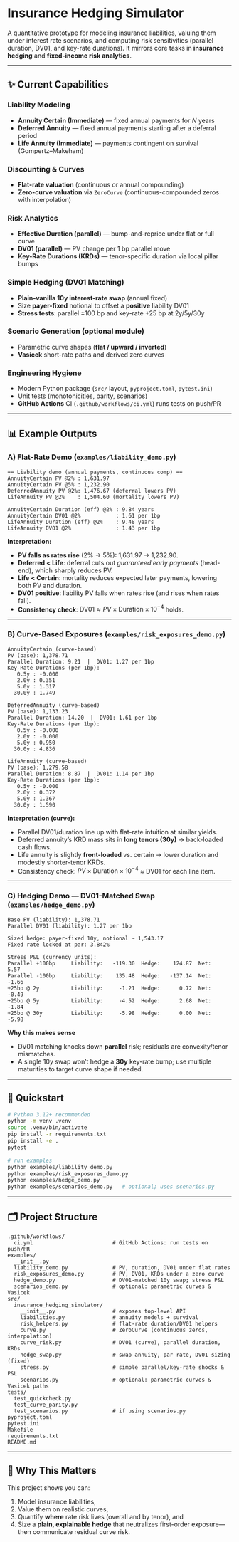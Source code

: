 # Insurance Hedging Simulator

A quantitative prototype for modeling insurance liabilities, valuing them under interest rate scenarios, and computing risk sensitivities (parallel duration, DV01, and key-rate durations). It mirrors core tasks in **insurance hedging** and **fixed-income risk analytics**.

---

## ✨ Current Capabilities

### Liability Modeling

* **Annuity Certain (Immediate)** — fixed annual payments for $N$ years
* **Deferred Annuity** — fixed annual payments starting after a deferral period
* **Life Annuity (Immediate)** — payments contingent on survival (Gompertz–Makeham)

### Discounting & Curves

* **Flat-rate valuation** (continuous or annual compounding)
* **Zero-curve valuation** via `ZeroCurve` (continuous-compounded zeros with interpolation)

### Risk Analytics

* **Effective Duration (parallel)** — bump-and-reprice under flat or full curve
* **DV01 (parallel)** — PV change per 1 bp parallel move
* **Key-Rate Durations (KRDs)** — tenor-specific duration via local pillar bumps

### Simple Hedging (DV01 Matching)

* **Plain-vanilla 10y interest-rate swap** (annual fixed)
* Size **payer-fixed** notional to offset a **positive** liability DV01
* **Stress tests**: parallel ±100 bp and key-rate +25 bp at 2y/5y/30y

### Scenario Generation (optional module)

* Parametric curve shapes (**flat / upward / inverted**)
* **Vasicek** short-rate paths and derived zero curves

### Engineering Hygiene

* Modern Python package (`src/` layout, `pyproject.toml`, `pytest.ini`)
* Unit tests (monotonicities, parity, scenarios)
* **GitHub Actions** CI (`.github/workflows/ci.yml`) runs tests on push/PR

---

## 📊 Example Outputs

### A) Flat-Rate Demo (`examples/liability_demo.py`)

```text
== Liability demo (annual payments, continuous comp) ==
AnnuityCertain PV @2% : 1,631.97
AnnuityCertain PV @5% : 1,232.90
DeferredAnnuity PV @2%: 1,476.67 (deferral lowers PV)
LifeAnnuity PV @2%    : 1,504.60 (mortality lowers PV)

AnnuityCertain Duration (eff) @2% : 9.84 years
AnnuityCertain DV01 @2%           : 1.61 per 1bp
LifeAnnuity Duration (eff) @2%    : 9.48 years
LifeAnnuity DV01 @2%              : 1.43 per 1bp
```

**Interpretation:**

* **PV falls as rates rise** (2% → 5%): 1,631.97 → 1,232.90.
* **Deferred < Life**: deferral cuts out *guaranteed early payments* (head-end), which sharply reduces PV.
* **Life < Certain**: mortality reduces expected later payments, lowering both PV and duration.
* **DV01 positive**: liability PV falls when rates rise (and rises when rates fall).
* **Consistency check**: $\text{DV01} \approx PV \times \text{Duration} \times 10^{-4}$ holds.

---

### B) Curve-Based Exposures (`examples/risk_exposures_demo.py`)

```text
AnnuityCertain (curve-based)
PV (base): 1,378.71
Parallel Duration: 9.21  |  DV01: 1.27 per 1bp
Key-Rate Durations (per 1bp):
   0.5y : -0.000
   2.0y : 0.351
   5.0y : 1.317
  30.0y : 1.749

DeferredAnnuity (curve-based)
PV (base): 1,133.23
Parallel Duration: 14.20  |  DV01: 1.61 per 1bp
Key-Rate Durations (per 1bp):
   0.5y : -0.000
   2.0y : -0.000
   5.0y : 0.950
  30.0y : 4.836

LifeAnnuity (curve-based)
PV (base): 1,279.58
Parallel Duration: 8.87  |  DV01: 1.14 per 1bp
Key-Rate Durations (per 1bp):
   0.5y : -0.000
   2.0y : 0.372
   5.0y : 1.367
  30.0y : 1.590
```

**Interpretation (curve):**

* Parallel DV01/duration line up with flat-rate intuition at similar yields.
* Deferred annuity’s KRD mass sits in **long tenors (30y)** → back-loaded cash flows.
* Life annuity is slightly **front-loaded** vs. certain → lower duration and modestly shorter-tenor KRDs.
* Consistency check: $PV \times \text{Duration} \times 10^{-4}$ ≈ DV01 for each line item.

---

### C) Hedging Demo — DV01-Matched Swap (`examples/hedge_demo.py`)

```text
Base PV (liability): 1,378.71
Parallel DV01 (liability): 1.27 per 1bp

Sized hedge: payer-fixed 10y, notional ~ 1,543.17
Fixed rate locked at par: 3.842%

Stress P&L (currency units):
Parallel +100bp     Liability:   -119.30  Hedge:    124.87  Net:      5.57
Parallel -100bp     Liability:    135.48  Hedge:   -137.14  Net:     -1.66
+25bp @ 2y          Liability:     -1.21  Hedge:      0.72  Net:     -0.49
+25bp @ 5y          Liability:     -4.52  Hedge:      2.68  Net:     -1.84
+25bp @ 30y         Liability:     -5.98  Hedge:      0.00  Net:     -5.98
```

**Why this makes sense**

* DV01 matching knocks down **parallel** risk; residuals are convexity/tenor mismatches.
* A single 10y swap won’t hedge a **30y** key-rate bump; use multiple maturities to target curve shape if needed.

---

## 🧪 Quickstart

```bash
# Python 3.12+ recommended
python -m venv .venv
source .venv/bin/activate
pip install -r requirements.txt
pip install -e .
pytest

# run examples
python examples/liability_demo.py
python examples/risk_exposures_demo.py
python examples/hedge_demo.py
python examples/scenarios_demo.py   # optional; uses scenarios.py
```

---

## 🗂️ Project Structure

```
.github/workflows/
  ci.yml                         # GitHub Actions: run tests on push/PR
examples/
  __init__.py
  liability_demo.py              # PV, duration, DV01 under flat rates
  risk_exposures_demo.py         # PV, DV01, KRDs under a zero curve
  hedge_demo.py                  # DV01-matched 10y swap; stress P&L
  scenarios_demo.py              # optional: parametric curves & Vasicek
src/
  insurance_hedging_simulator/
    __init__.py                  # exposes top-level API
    liabilities.py               # annuity models + survival
    risk_helpers.py              # flat-rate duration/DV01 helpers
    curve.py                     # ZeroCurve (continuous zeros, interpolation)
    curve_risk.py                # DV01 (curve), parallel duration, KRDs
    hedge_swap.py                # swap annuity, par rate, DV01 sizing (fixed)
    stress.py                    # simple parallel/key-rate shocks & P&L
    scenarios.py                 # optional: parametric curves & Vasicek paths
tests/
  test_quickcheck.py
  test_curve_parity.py
  test_scenarios.py              # if using scenarios.py
pyproject.toml
pytest.ini
Makefile
requirements.txt
README.md
```

---

## 🎯 Why This Matters

This project shows you can:

1. Model insurance liabilities,
2. Value them on realistic curves,
3. Quantify **where** rate risk lives (overall and by tenor), and
4. Size a **plain, explainable hedge** that neutralizes first-order exposure—then communicate residual curve risk.